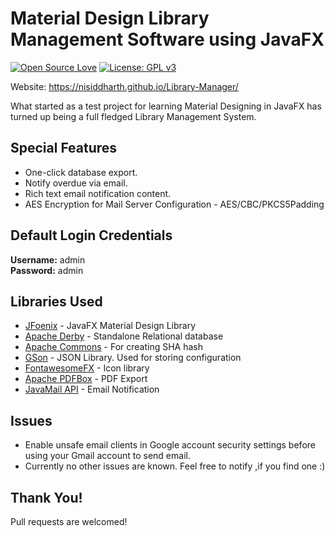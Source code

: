 # Material Design Library Management Software using JavaFX
[![Open Source Love](https://badges.frapsoft.com/os/v1/open-source.svg?v=103)](https://github.com/ellerbrock/open-source-badges/)
[![License: GPL v3](https://img.shields.io/badge/License-GPLv3-blue.svg)](https://www.gnu.org/licenses/gpl-3.0)
</br>

Website: https://nisiddharth.github.io/Library-Manager/

What started as a test project for learning Material Designing in JavaFX has turned up being a full fledged Library Management System.
  
## Special Features
* One-click database export.
* Notify overdue via email.
* Rich text email notification content.
* AES Encryption for Mail Server Configuration - AES/CBC/PKCS5Padding
## Default Login Credentials
**Username:** admin <br>
**Password:** admin

## Libraries Used
  * [JFoenix](https://github.com/jfoenixadmin/JFoenix) - JavaFX Material Design Library
  * [Apache Derby](https://db.apache.org/derby/) - Standalone Relational database
  * [Apache Commons](https://commons.apache.org/) - For creating SHA hash
  * [GSon](https://github.com/google/gson) - JSON Library. Used for storing configuration
  * [FontawesomeFX](https://bitbucket.org/Jerady/fontawesomefx) - Icon library
  * [Apache PDFBox](https://pdfbox.apache.org/) - PDF Export
  * [JavaMail API](http://www.oracle.com/technetwork/java/javamail/index.html) - Email Notification

## Issues
* Enable unsafe email clients in Google account security settings before using your Gmail account to send email.
* Currently no other issues are known. Feel free to notify ,if you find one :)

## Thank You!
 Pull requests are welcomed!
